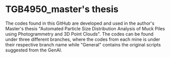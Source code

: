 # TGB4950_master's thesis

The codes found in this GitHub are developed and used in the author's Master's thesis "Automated Particle Size Distribution Analysis of Muck Piles using Photogrammetry and 3D Point Clouds". The codes can be found under three different branches, where the codes from each mine is under their respective branch name while "General" contains the original scripts suggested from the GenAI.
